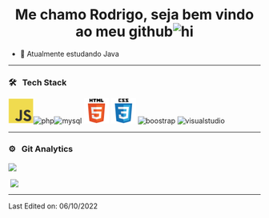 <h1 align="center"> Me chamo Rodrigo, seja bem vindo ao meu github<img src="https://user-images.githubusercontent.com/1303154/88677602-1635ba80-d120-11ea-84d8-d263ba5fc3c0.gif" width="28px" alt="hi"></h1>

<!-- TODO: Add last video link -->

- :seedling: Atualmente estudando Java

<hr>

### 🛠 &nbsp; Tech Stack

<!--| <img src="https://raw.githubusercontent.com/devicons/devicon/master/icons/nodejs/nodejs-original-wordmark.svg" width="40"> | <img src="https://raw.githubusercontent.com/devicons/devicon/master/icons/express/express-original-wordmark.svg" width="40"> -->  
<img src="https://raw.githubusercontent.com/devicons/devicon/master/icons/javascript/javascript-original.svg" width="50"><img src="https://www.vectorlogo.zone/logos/php/php-ar21.svg" alt="php" width="50"><img src="https://www.vectorlogo.zone/logos/mysql/mysql-ar21.svg" alt="mysql" width="50"> <img src="https://raw.githubusercontent.com/devicons/devicon/master/icons/html5/html5-original-wordmark.svg" alt="html5" width="50"> <img src="https://raw.githubusercontent.com/devicons/devicon/master/icons/css3/css3-original-wordmark.svg" alt="css3" width="50" height="50"/> <img src="https://www.vectorlogo.zone/logos/getbootstrap/getbootstrap-icon.svg" alt="boostrap" width="50"> <img src="https://www.vectorlogo.zone/logos/visualstudio_code/visualstudio_code-icon.svg" alt="visualstudio" width="50">

<hr>

### ⚙️ &nbsp; Git Analytics
 
<p><img align="center" src="https://github-readme-stats.vercel.app/api?username=rodi38&theme=dark&show_icons=true" /></p>
<p>&nbsp;<img align="center" src="https://github-readme-stats.vercel.app/api/top-langs/?username=rodi38&theme=dark&layout=compact" width="410" /></p>

------


Last Edited on: 06/10/2022
